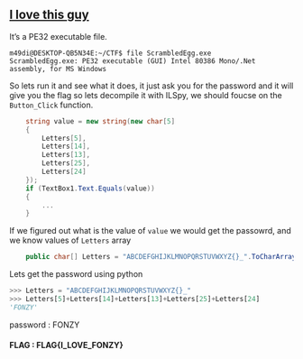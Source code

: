 ## [I love this guy](https://cybertalents.com/challenges/malware/i-love-this-guy)
It’s a PE32 executable file.
```console
m49di@DESKTOP-QB5N34E:~/CTF$ file ScrambledEgg.exe
ScrambledEgg.exe: PE32 executable (GUI) Intel 80386 Mono/.Net assembly, for MS Windows
```
So lets run it and see what it does, it just ask you for the password and it will give you the flag so lets decompile it with ILSpy, we should foucse on the ``Button_Click`` function.
```csharp
    string value = new string(new char[5]
    {
        Letters[5],
        Letters[14],
        Letters[13],
        Letters[25],
        Letters[24]
    });
    if (TextBox1.Text.Equals(value))
    {
        ...
    }
```
If we figured out what is the value of ``value`` we would get the passowrd, and we know values of ``Letters`` array 
```csharp
    public char[] Letters = "ABCDEFGHIJKLMNOPQRSTUVWXYZ{}_".ToCharArray();
```
Lets get the password using python
```python
>>> Letters = "ABCDEFGHIJKLMNOPQRSTUVWXYZ{}_"
>>> Letters[5]+Letters[14]+Letters[13]+Letters[25]+Letters[24]
'FONZY'
```
password : FONZY
#### FLAG : FLAG{I_LOVE_FONZY}
